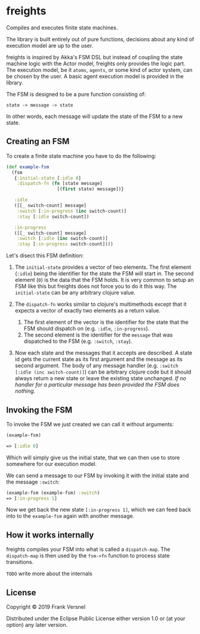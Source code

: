 # freights

Compiles and executes finite state machines.

The library is built entirely out of pure functions, decisions about
any kind of execution model are up to the user.

freights is inspired by Akka's FSM DSL but instead of coupling the
state machine logic with the Actor model, freights only
provides the logic part.
The execution model, be it `atoms`, `agents`, or some kind of actor system,
 can be chosen by the user. 
 A basic agent execution model is provided in the library.

The FSM is designed to be a pure function consisting of:

```
state -> message -> state
```

In other words, each message will update the state of the FSM 
to a new state.

## Creating an FSM

To create a finite state machine you have to do the following:

```clojure
(def example-fsm
  (fsm
   {:initial-state [:idle 0]
    :dispatch-fn (fn [state message] 
                   [(first state) message])}

   :idle
   ([[_ switch-count] message]
    :switch [:in-progress (inc switch-count)]
    :stay [:idle switch-count])

   :in-progress
   ([[_ switch-count] message]
    :switch [:idle (inc switch-count)]
    :stay [:in-progress switch-count])))
```

Let's disect this FSM definition:

1. The `initial-state` provides a vector of two elements.
The first element (`:idle`) being the identifier for the state the FSM will start in. 
The second element (`0`) is the data that the FSM holds.
It is very common to setup an FSM like this but freights does not
force you to do it this way. 
The `initial-state` can be any arbitrary clojure value.

2. The `dispatch-fn` works similar to clojure's multimethods except that it
expects a vector of exactly two elements as a return value.
    1. The first element of the vector is the identifier for the state that the
FSM should dispatch on (e.g. `:idle`, `:in-progress`).
    2. The second element is the identifier for the `message` that was dispatched
to the FSM (e.g. `:switch`, `:stay`).

3. Now each state and the messages that it accepts are described.
A state id gets the current state as its first argument and the message
as its second argument. 
The body of any message handler (e.g. `:switch [:idle (inc switch-count)]`)
can be arbitrary clojure code but it should always return a new state or leave the existing state unchanged. 
*If no handler for a particular message has been provided the FSM does nothing.*

## Invoking the FSM

To invoke the FSM we just created we can call it without arguments:

```clojure
(example-fsm)

=> [:idle 0]
```

Which will simply give us the initial state, that we can then use to store somewhere
for our execution model.

We can send a message to our FSM by invoking it with the initial state and
the message `:switch`:

```clojure
(example-fsm (example-fsm) :switch)
=> [:in-progress 1]
```

Now we get back the new state `[:in-progress 1]`, which we can feed
back into to the `example-fsm` again with another message.

## How it works internally

freights compiles your FSM into what is called a `dispatch-map`.
The `dispatch-map` is then used by the `fsm->fn` function to
process state transitions.

`TODO` write more about the internals


## License

Copyright © 2019 Frank Versnel

Distributed under the Eclipse Public License either version 1.0 or (at
your option) any later version.
